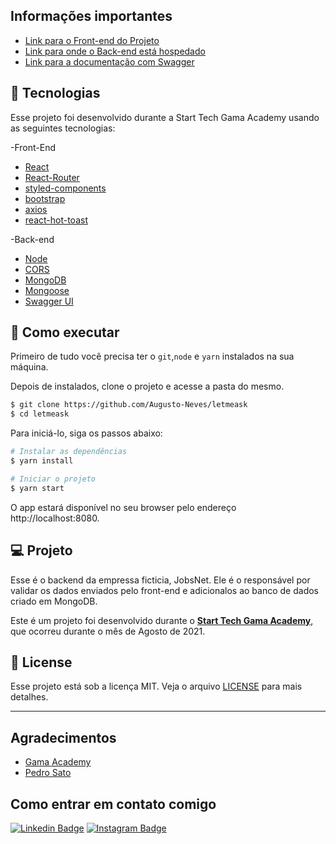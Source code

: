 ## Informações importantes
- [Link para o Front-end do Projeto](https://github.com/Augusto-Neves/jobsnet-frontend/)
- [Link para onde o Back-end está hospedado](https://backendjobsnet.herokuapp.com/)
- [Link para a documentação com Swagger](https://backendjobsnet.herokuapp.com/docs)

## 🧪 Tecnologias

Esse projeto foi desenvolvido durante a Start Tech Gama Academy usando as seguintes tecnologias:

-Front-End
- [React](https://reactjs.org)
- [React-Router](https://reactrouter.com/)
- [styled-components](https://styled-components.com/)
- [bootstrap](https://getbootstrap.com.br/)
- [axios](https://axios-http.com/)
- [react-hot-toast](https://react-hot-toast.com/)

-Back-end
- [Node](https://nodejs.org/)
- [CORS](https://www.npmjs.com/package/cors)
- [MongoDB](https://www.mongodb.com/)
- [Mongoose](https://mongoosejs.com/)
- [Swagger UI](https://swagger.io/)

## 🚀 Como executar
Primeiro de tudo você precisa ter o `git`,`node` e `yarn` instalados na sua máquina.

Depois de instalados, clone o projeto e acesse a pasta do mesmo.
```bash
$ git clone https://github.com/Augusto-Neves/letmeask
$ cd letmeask
```
Para iniciá-lo, siga os passos abaixo:
```bash
# Instalar as dependências
$ yarn install

# Iniciar o projeto
$ yarn start
```
O app estará disponível no seu browser pelo endereço http://localhost:8080.


## 💻 Projeto

Esse é o backend da empressa ficticia, JobsNet. Ele é o responsável por validar os dados enviados pelo front-end e adicionalos ao banco de dados criado em MongoDB. 

Este é um projeto foi desenvolvido durante o **[Start Tech Gama Academy](https://www.gama.academy/)**, que ocorreu durante o mês de Agosto de 2021.

## 📝 License

Esse projeto está sob a licença MIT. Veja o arquivo [LICENSE](LICENSE.md) para mais detalhes.

---
## Agradecimentos

<ul>
    <li><a href="https://www.gama.academy/" target="_blank">Gama Academy</a></li>    
    <li><a href="https://github.com/PedroSato" target="_blank">Pedro Sato</a></li>    
</ul>

## Como entrar em contato comigo

[![Linkedin Badge](https://img.shields.io/badge/-LinkedIn-blue?style=flat-square&logo=Linkedin&logoColor=white&link=https://www.linkedin.com/in/augusto-neves-066b7b1ab)](https://www.linkedin.com/in/augusto-neves-066b7b1ab)
[![Instagram Badge](https://img.shields.io/badge/-Instagram-ea5f63?style=flat-square&labelColor=ea5f63&logo=instagram&logoColor=white&link=https://www.instagram.com/_augusto_neves/)](https://www.instagram.com/_augusto_neves/)
